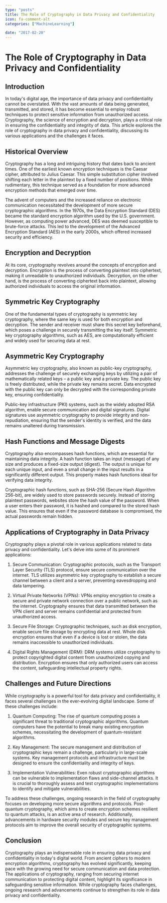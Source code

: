 ```yaml
---
type: "posts"
title: The Role of Cryptography in Data Privacy and Confidentiality
icon: fa-comment-alt
categories: ["MachineLearning"]

date: "2017-02-20"
---
```




# The Role of Cryptography in Data Privacy and Confidentiality

## Introduction

In today's digital age, the importance of data privacy and confidentiality cannot be overstated. With the vast amounts of data being generated, transmitted, and stored, it has become essential to employ robust techniques to protect sensitive information from unauthorized access. Cryptography, the science of encryption and decryption, plays a critical role in ensuring the confidentiality and integrity of data. This article explores the role of cryptography in data privacy and confidentiality, discussing its various applications and the challenges it faces.

## Historical Overview

Cryptography has a long and intriguing history that dates back to ancient times. One of the earliest known encryption techniques is the Caesar cipher, attributed to Julius Caesar. This simple substitution cipher involved shifting each letter in the plaintext by a fixed number of positions. While rudimentary, this technique served as a foundation for more advanced encryption methods that emerged over time.

The advent of computers and the increased reliance on electronic communication necessitated the development of more secure cryptographic algorithms. In the 1970s, the Data Encryption Standard (DES) became the standard encryption algorithm used by the U.S. government. However, as computing power advanced, DES was deemed susceptible to brute-force attacks. This led to the development of the Advanced Encryption Standard (AES) in the early 2000s, which offered increased security and efficiency.

## Encryption and Decryption

At its core, cryptography revolves around the concepts of encryption and decryption. Encryption is the process of converting plaintext into ciphertext, making it unreadable to unauthorized individuals. Decryption, on the other hand, is the process of converting ciphertext back into plaintext, allowing authorized individuals to access the original information.

## Symmetric Key Cryptography

One of the fundamental types of cryptography is symmetric key cryptography, where the same key is used for both encryption and decryption. The sender and receiver must share this secret key beforehand, which poses a challenge in securely transmitting the key itself. Symmetric key cryptography algorithms, such as AES, are computationally efficient and widely used for securing data at rest.

## Asymmetric Key Cryptography

Asymmetric key cryptography, also known as public-key cryptography, addresses the challenge of securely exchanging keys by utilizing a pair of mathematically related keys – a public key and a private key. The public key is freely distributed, while the private key remains secret. Data encrypted with the public key can only be decrypted with the corresponding private key, ensuring confidentiality.

Public-key infrastructure (PKI) systems, such as the widely adopted RSA algorithm, enable secure communication and digital signatures. Digital signatures use asymmetric cryptography to provide integrity and non-repudiation, ensuring that the sender's identity is verified, and the data remains unaltered during transmission.

## Hash Functions and Message Digests

Cryptography also encompasses hash functions, which are essential for maintaining data integrity. A hash function takes an input (message) of any size and produces a fixed-size output (digest). The output is unique for each unique input, and even a small change in the input results in a significantly different output. This property makes hash functions ideal for verifying data integrity.

Cryptographic hash functions, such as SHA-256 (Secure Hash Algorithm 256-bit), are widely used to store passwords securely. Instead of storing plaintext passwords, websites store the hash value of the password. When a user enters their password, it is hashed and compared to the stored hash value. This ensures that even if the password database is compromised, the actual passwords remain hidden.

## Applications of Cryptography in Data Privacy

Cryptography plays a pivotal role in various applications related to data privacy and confidentiality. Let's delve into some of its prominent applications:

1. Secure Communication: Cryptographic protocols, such as the Transport Layer Security (TLS) protocol, ensure secure communication over the internet. TLS utilizes asymmetric key cryptography to establish a secure channel between a client and a server, preventing eavesdropping and data tampering.

2. Virtual Private Networks (VPNs): VPNs employ encryption to create a secure and private network connection over a public network, such as the internet. Cryptography ensures that data transmitted between the VPN client and server remains confidential and protected from unauthorized access.

3. Secure File Storage: Cryptographic techniques, such as disk encryption, enable secure file storage by encrypting data at rest. Whole disk encryption ensures that even if a device is lost or stolen, the data remains inaccessible to unauthorized individuals.

4. Digital Rights Management (DRM): DRM systems utilize cryptography to protect copyrighted digital content from unauthorized copying and distribution. Encryption ensures that only authorized users can access the content, safeguarding intellectual property rights.

## Challenges and Future Directions

While cryptography is a powerful tool for data privacy and confidentiality, it faces several challenges in the ever-evolving digital landscape. Some of these challenges include:

1. Quantum Computing: The rise of quantum computing poses a significant threat to traditional cryptographic algorithms. Quantum computers have the potential to break many existing encryption schemes, necessitating the development of quantum-resistant algorithms.

2. Key Management: The secure management and distribution of cryptographic keys remain a challenge, particularly in large-scale systems. Key management protocols and infrastructure must be designed to ensure the confidentiality and integrity of keys.

3. Implementation Vulnerabilities: Even robust cryptographic algorithms can be vulnerable to implementation flaws and side-channel attacks. It is crucial to thoroughly assess and test cryptographic implementations to identify and mitigate vulnerabilities.

To address these challenges, ongoing research in the field of cryptography focuses on developing more secure algorithms and protocols. Post-quantum cryptography, which aims to create encryption schemes resilient to quantum attacks, is an active area of research. Additionally, advancements in hardware security modules and secure key management protocols aim to improve the overall security of cryptographic systems.

## Conclusion

Cryptography plays an indispensable role in ensuring data privacy and confidentiality in today's digital world. From ancient ciphers to modern encryption algorithms, cryptography has evolved significantly, keeping pace with the growing need for secure communication and data protection. The applications of cryptography, ranging from securing internet communication to protecting digital content, highlight its significance in safeguarding sensitive information. While cryptography faces challenges, ongoing research and advancements continue to strengthen its role in data privacy and confidentiality.